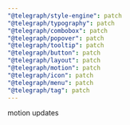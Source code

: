 ```yaml
---
"@telegraph/style-engine": patch
"@telegraph/typography": patch
"@telegraph/combobox": patch
"@telegraph/popover": patch
"@telegraph/tooltip": patch
"@telegraph/button": patch
"@telegraph/layout": patch
"@telegraph/motion": patch
"@telegraph/icon": patch
"@telegraph/menu": patch
"@telegraph/tag": patch
---
```


motion updates

